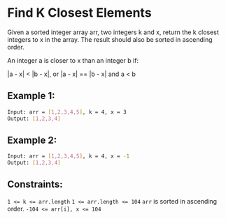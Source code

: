 # Find K Closest Elements

Given a sorted integer array arr, two integers k and x, return the k closest integers to x in the array. The result should also be sorted in ascending order.

An integer a is closer to x than an integer b if:

|a - x| < |b - x|, or
|a - x| == |b - x| and a < b

## Example 1:

```bash
Input: arr = [1,2,3,4,5], k = 4, x = 3
Output: [1,2,3,4]
```

## Example 2:

```bash
Input: arr = [1,2,3,4,5], k = 4, x = -1
Output: [1,2,3,4]
```

## Constraints:

`1 <= k <= arr.length`
`1 <= arr.length <= 104`
`arr` is sorted in ascending order.
`-104 <= arr[i], x <= 104`